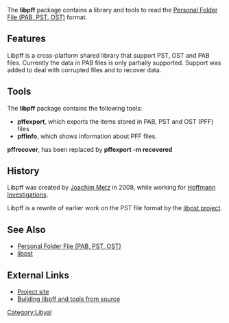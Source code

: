 The **libpff** package contains a library and tools to read the
[Personal Folder File (PAB, PST,
OST)](Personal_Folder_File_(PAB,_PST,_OST) "wikilink") format.

## Features

Libpff is a cross-platform shared library that support PST, OST and PAB
files. Currently the data in PAB files is only partially supported.
Support was added to deal with corrupted files and to recover data.

## Tools

The **libpff** package contains the following tools:

- **pffexport**, which exports the items stored in PAB, PST and OST
  (PFF) files
- **pffinfo**, which shows information about PFF files.

**pffrecover**, has been replaced by **pffexport -m recovered**

## History

Libpff was created by [Joachim Metz](Joachim_Metz "wikilink") in 2008,
while working for [Hoffmann Investigations](http://en.hoffmannbv.nl/).

Libpff is a rewrite of earlier work on the PST file format by the
[libpst project](libpst "wikilink").

## See Also

- [Personal Folder File (PAB, PST,
  OST)](Personal_Folder_File_(PAB,_PST,_OST) "wikilink")
- [libpst](libpst "wikilink")

## External Links

- [Project site](https://github.com/libyal/libpff/)
- [Building libpff and tools from
  source](https://github.com/libyal/libpff/wiki/Building)

[Category:Libyal](Category:Libyal "wikilink")